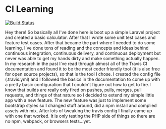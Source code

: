 # CI Learning

[![Build Status](https://travis-ci.org/kylerdmoore/ci_learning.svg?branch=master)](https://travis-ci.org/kylerdmoore/ci_learning)

Hey there! So basically all I've done here is boot up a simple Laravel project and created a basic calculator. After that I wrote some unit test cases and feature test cases. After that became the part where I needed to do some learning. I've done tons of reading and the concepts and ideas behind continuous integration, continuous delivery, and continuous deployment but never was able to get my hands dirty and make something actually happen. In my research in the past I've read through almost all of the Travis CI documentation and found it to be the most coder friendly tool (it is also free for open source projects), so that is the tool I chose. I created the config file (.travis.yml) and I followed the basics in the documentation to come up with a pretty basic configuration that I couldn't figure out how to get to fire. I know that builds are really only fired on pushes, pulls, merges, pull requests, and things of that nature so I decided to extend my simple little app with a new feature. The new feature was just to implement some bootstrap styles so I changed stuff around, did a npm install and complied assets with mix. After lots of tweaking the travis config I finally came up with one that worked. It is only testing the PHP side of things so there are no npm, webpack, or browsers tests...yet.
